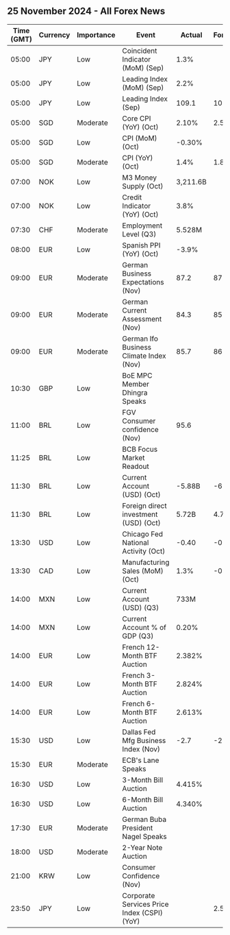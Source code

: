 ## 25 November 2024 - All Forex News

| Time (GMT) | Currency | Importance | Event | Actual | Forecast | Previous |
|------|----------|------------|-------|--------|----------|----------|
| 05:00 | JPY | Low | Coincident Indicator (MoM) (Sep) | 1.3% |  | 1.7% |
| 05:00 | JPY | Low | Leading Index (MoM) (Sep) | 2.2% |  | 2.5% |
| 05:00 | JPY | Low | Leading Index (Sep) | 109.1 | 109.4 | 106.9 |
| 05:00 | SGD | Moderate | Core CPI (YoY) (Oct) | 2.10% | 2.50% | 2.80% |
| 05:00 | SGD | Low | CPI (MoM) (Oct) | -0.30% |  | 0.30% |
| 05:00 | SGD | Moderate | CPI (YoY) (Oct) | 1.4% | 1.8% | 2.0% |
| 07:00 | NOK | Low | M3 Money Supply (Oct) | 3,211.6B |  | 3,188.3B |
| 07:00 | NOK | Low | Credit Indicator (YoY) (Oct) | 3.8% |  | 3.7% |
| 07:30 | CHF | Moderate | Employment Level (Q3) | 5.528M |  | 5.499M |
| 08:00 | EUR | Low | Spanish PPI (YoY) (Oct) | -3.9% |  | -5.2% |
| 09:00 | EUR | Moderate | German Business Expectations (Nov) | 87.2 | 87.0 | 87.3 |
| 09:00 | EUR | Moderate | German Current Assessment (Nov) | 84.3 | 85.4 | 85.7 |
| 09:00 | EUR | Moderate | German Ifo Business Climate Index (Nov) | 85.7 | 86.1 | 86.5 |
| 10:30 | GBP | Low | BoE MPC Member Dhingra Speaks |  |  |  |
| 11:00 | BRL | Low | FGV Consumer confidence (Nov) | 95.6 |  | 93.0 |
| 11:25 | BRL | Low | BCB Focus Market Readout |  |  |  |
| 11:30 | BRL | Low | Current Account (USD) (Oct) | -5.88B | -6.00B | -6.50B |
| 11:30 | BRL | Low | Foreign direct investment (USD) (Oct) | 5.72B | 4.70B | 5.20B |
| 13:30 | USD | Low | Chicago Fed National Activity (Oct) | -0.40 | -0.20 | -0.27 |
| 13:30 | CAD | Low | Manufacturing Sales (MoM) (Oct) | 1.3% | -0.8% | -0.5% |
| 14:00 | MXN | Low | Current Account (USD) (Q3) | 733M |  | 2,854M |
| 14:00 | MXN | Low | Current Account % of GDP (Q3) | 0.20% |  | 0.60% |
| 14:00 | EUR | Low | French 12-Month BTF Auction | 2.382% |  | 2.507% |
| 14:00 | EUR | Low | French 3-Month BTF Auction | 2.824% |  | 2.937% |
| 14:00 | EUR | Low | French 6-Month BTF Auction | 2.613% |  | 2.724% |
| 15:30 | USD | Low | Dallas Fed Mfg Business Index (Nov) | -2.7 | -2.4 | -3.0 |
| 15:30 | EUR | Moderate | ECB's Lane Speaks |  |  |  |
| 16:30 | USD | Low | 3-Month Bill Auction | 4.415% |  | 4.420% |
| 16:30 | USD | Low | 6-Month Bill Auction | 4.340% |  | 4.310% |
| 17:30 | EUR | Moderate | German Buba President Nagel Speaks |  |  |  |
| 18:00 | USD | Moderate | 2-Year Note Auction |  |  | 4.130% |
| 21:00 | KRW | Low | Consumer Confidence (Nov) |  |  | 101.7 |
| 23:50 | JPY | Low | Corporate Services Price Index (CSPI) (YoY) |  | 2.5% | 2.6% |
